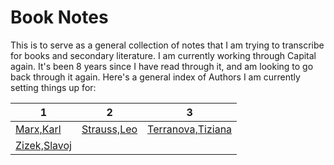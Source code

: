# Book Notes

This is to serve as a general collection of notes that I am trying to transcribe for books and secondary literature.
I am currently working through Capital again. It's been 8 years since I have read through it, and am looking to go back through it again.
Here's a general index of Authors I am currently setting things up for:

|1|2|3|
|-|-|-|
|[Marx,Karl](./Marx,Karl/Index.md)|[Strauss,Leo](./Strauss,Leo/History%20of%20Political%20Philosophy/Index.md)|[Terranova,Tiziana](./Terranova,Tiziana/Index.md)|
|[Zizek,Slavoj](./Zizek,Slavoj/Index.md)|||
